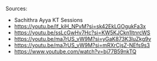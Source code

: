 Sources:
- Sachithra Ayya KT Sessions
- https://youtu.be/lf_kiH_NPvM?si=sk42EkLGOgukFa3x
- https://youtu.be/ssLcGwHv7Hc?si=KW5KJCkn1ltnrcWS
- https://youtu.be/ma7rUS_vW9M?si=yGaK873K3luZkg9v
- https://youtu.be/ma7rUS_vW9M?si=mRXrCjsZ-NEfs9s3
- https://www.youtube.com/watch?v=bj77B59nkTQ
